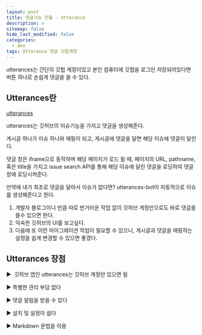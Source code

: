 ```yaml
---
layout: post
title: 댓글기능 만들 - Utterance
description: >
sitemap: false
hide_last_modified: false
categories:
  - dev
tags: Utterance 댓글 깃헙계정
---
```

utterances는 간단히 깃헙 계정이있고 본인 컴퓨터에 깃헙을 로그인 저장되어있다면 버튼 하나로 손쉽게 댓글을 쓸 수 있다.

## Utterances란

[utterances](https://utteranc.es/)

utterances는 깃허브의 이슈기능을 가지고 댓글을 생성해준다.

게시글 하나가 이슈 하나와 매핑이 되고, 게시글에 댓글을 달면 해당 이슈에 댓글이 달린다.

댓글 창은 iframe으로 동작하며 해당 페이지가 로드 될 때, 페이지의 URL, pathname, 혹은 title을 가지고 issue search API를 통해 해당 이슈에 달린 댓글을 로딩하여 댓글 창에 로딩시켜준다.

만약에 내가 최초로 댓글을 달아서 이슈가 없다면? utterances-bot이 자동적으로 이슈를 생성해준다고 한다.

1. 개발자 블로그이니 만큼 따로 번거러운 작업 없이 깃허브 계정만으로도 바로 댓글을 쓸수 있으면 한다.
2. 익숙한 깃허브의 UI를 보고싶다.
3. 다음에 또 이런 마이그레이션 작업이 필요할 수 있으니, 게시글과 댓글을 매핑하는 설정을 쉽게 변경할 수 있으면 좋겠다.


## Utterances 장점

▶  깃허브 앱인 utterances는 깃허브 계정만 있으면 됨

▶ 특별한 관리 부담 없다

▶ 댓글 알림을 받을 수 있다

▶ 설치 및 설정이 쉽다

▶ Markdown 문법을 이용
